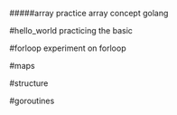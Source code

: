 #####array 
practice array concept  golang 

#hello_world
practicing the basic 

#forloop
experiment on forloop

#maps

#structure 

#goroutines

